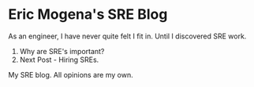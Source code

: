 # Eric Mogena's SRE Blog

As an engineer, I have never quite felt I fit in. Until I discovered SRE work.

1. Why are SRE's important?
2. Next Post - Hiring SREs.



My SRE blog. All opinions are my own.
